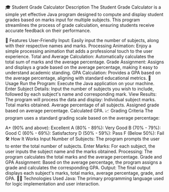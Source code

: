 🎓 Student Grade Calculator
Description
The Student Grade Calculator is a simple yet effective Java program designed to compute and display student grades based on marks input for multiple subjects. This program streamlines the process of grade calculation, ensuring students receive accurate feedback on their performance.

🌟 Features
User-Friendly Input: Easily input the number of subjects, along with their respective names and marks.
Processing Animation: Enjoy a simple processing animation that adds a professional touch to the user experience.
Total and Average Calculation: Automatically calculates the total sum of marks and the average percentage.
Grade Assignment: Assigns and displays a grade based on the average percentage, making it easy to understand academic standing.
GPA Calculation: Provides a GPA based on the average percentage, aligning with standard educational metrics.
🚀 Usage
Run the Program: Execute the Java application on your machine.
Enter Subject Details: Input the number of subjects you wish to include, followed by each subject's name and corresponding mark.
View Results: The program will process the data and display:
Individual subject marks.
Total marks obtained.
Average percentage of all subjects.
Assigned grade based on average percentage.
Calculated GPA.
📈 Grading Criteria
The program uses a standard grading scale based on the average percentage:

A+ (90% and above): Excellent
A (80% - 89%): Very Good
B (70% - 79%): Good
C (60% - 69%): Satisfactory
D (50% - 59%): Pass
F (Below 50%): Fail
🛠️ How It Works
Input Number of Subjects: The program prompts the user to enter the total number of subjects.
Enter Marks: For each subject, the user inputs the subject name and the marks obtained.
Processing: The program calculates the total marks and the average percentage.
Grade and GPA Assignment: Based on the average percentage, the program assigns a grade and calculates the corresponding GPA.
Output: The final output displays each subject's marks, total marks, average percentage, grade, and GPA.
👨‍💻 Technologies Used
Java: The primary programming language used for logic implementation and user interaction.
